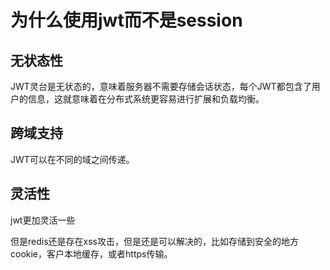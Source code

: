 # 为什么使用jwt而不是session

## 无状态性

JWT灵台是无状态的，意味着服务器不需要存储会话状态，每个JWT都包含了用户的信息，这就意味着在分布式系统更容易进行扩展和负载均衡。

## 跨域支持

JWT可以在不同的域之间传递。

## 灵活性

jwt更加灵活一些

但是redis还是存在xss攻击，但是还是可以解决的，比如存储到安全的地方cookie，客户本地缓存，或者https传输。